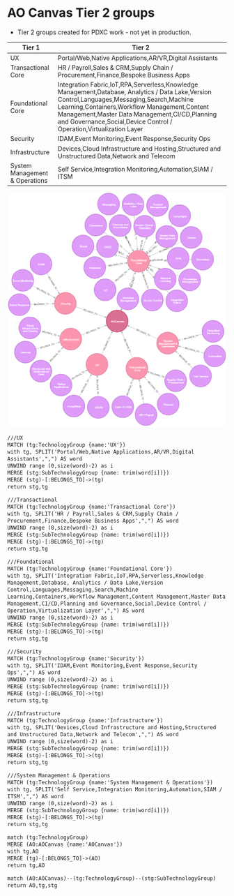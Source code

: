 # AO Canvas Tier 2 groups

- Tier 2 groups created for PDXC work - not yet in production.

|Tier 1|Tier 2|
|---|---|
|UX|Portal/Web,Native Applications,AR/VR,Digital Assistants
|Transactional Core|HR / Payroll,Sales & CRM,Supply Chain / Procurement,Finance,Bespoke Business Apps
|Foundational Core|Integration Fabric,IoT,RPA,Serverless,Knowledge Management,Database, Analytics / Data Lake,Version Control,Languages,Messaging,Search,Machine Learning,Containers,Workflow Management,Content Management,Master Data Management,CI/CD,Planning and Governance,Social,Device Control / Operation,Virtualization Layer
|Security|IDAM,Event Monitoring,Event Response,Security Ops
|Infrastructure|Devices,Cloud Infrastructure and Hosting,Structured and Unstructured Data,Network and Telecom
|System Management & Operations|Self Service,Integration Monitoring,Automation,SIAM / ITSM


![image](canvas.png)

~~~
///UX
MATCH (tg:TechnologyGroup {name:'UX'})
with tg, SPLIT('Portal/Web,Native Applications,AR/VR,Digital Assistants',",") AS word
UNWIND range (0,size(word)-2) as i 
MERGE (stg:SubTechnologyGroup {name: trim(word[i])}) 
MERGE (stg)-[:BELONGS_TO]->(tg)
return stg,tg
~~~

~~~
///Transactional
MATCH (tg:TechnologyGroup {name:'Transactional Core'})
with tg, SPLIT('HR / Payroll,Sales & CRM,Supply Chain / Procurement,Finance,Bespoke Business Apps',",") AS word
UNWIND range (0,size(word)-2) as i 
MERGE (stg:SubTechnologyGroup {name: trim(word[i])}) 
MERGE (stg)-[:BELONGS_TO]->(tg)
return stg,tg
~~~
~~~
///Foundational
MATCH (tg:TechnologyGroup {name:'Foundational Core'})
with tg, SPLIT('Integration Fabric,IoT,RPA,Serverless,Knowledge Management,Database, Analytics / Data Lake,Version Control,Languages,Messaging,Search,Machine Learning,Containers,Workflow Management,Content Management,Master Data Management,CI/CD,Planning and Governance,Social,Device Control / Operation,Virtualization Layer',",") AS word
UNWIND range (0,size(word)-2) as i 
MERGE (stg:SubTechnologyGroup {name: trim(word[i])}) 
MERGE (stg)-[:BELONGS_TO]->(tg)
return stg,tg
~~~
~~~
///Security
MATCH (tg:TechnologyGroup {name:'Security'})
with tg, SPLIT('IDAM,Event Monitoring,Event Response,Security Ops',",") AS word
UNWIND range (0,size(word)-2) as i 
MERGE (stg:SubTechnologyGroup {name: trim(word[i])}) 
MERGE (stg)-[:BELONGS_TO]->(tg)
return stg,tg
~~~
~~~
///Infrastructure
MATCH (tg:TechnologyGroup {name:'Infrastructure'})
with tg, SPLIT('Devices,Cloud Infrastructure and Hosting,Structured and Unstructured Data,Network and Telecom',",") AS word
UNWIND range (0,size(word)-2) as i 
MERGE (stg:SubTechnologyGroup {name: trim(word[i])}) 
MERGE (stg)-[:BELONGS_TO]->(tg)
return stg,tg
~~~
~~~
///System Management & Operations
MATCH (tg:TechnologyGroup {name:'System Management & Operations'})
with tg, SPLIT('Self Service,Integration Monitoring,Automation,SIAM / ITSM',",") AS word
UNWIND range (0,size(word)-2) as i 
MERGE (stg:SubTechnologyGroup {name: trim(word[i])}) 
MERGE (stg)-[:BELONGS_TO]->(tg)
return stg,tg
~~~
~~~
match (tg:TechnologyGroup)
MERGE (AO:AOCanvas {name:'AOCanvas'})
with tg,AO
MERGE (tg)-[:BELONGS_TO]->(AO)
return tg,AO
~~~
~~~
match (AO:AOCanvas)--(tg:TechnologyGroup)--(stg:SubTechnologyGroup)
return AO,tg,stg
~~~
